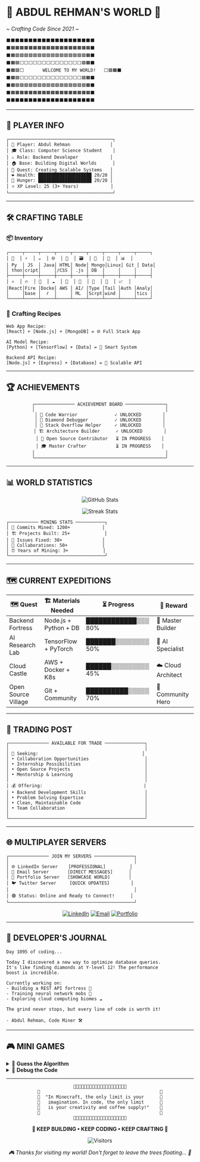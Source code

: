 # 🧱 **ABDUL REHMAN'S WORLD** 🧱
*~ Crafting Code Since 2021 ~*

```
⬛⬛⬛⬛⬛⬛⬛⬛⬛⬛⬛⬛⬛⬛⬛⬛⬛⬛⬛⬛
⬛🟫🟫🟫🟫🟫🟫🟫🟫🟫🟫🟫🟫🟫🟫🟫🟫🟫🟫⬛
⬛🟫🟩🟩🟩🟩🟩🟩🟩🟩🟩🟩🟩🟩🟩🟩🟩🟩🟫⬛
⬛🟫🟩⬜⬜⬜⬜⬜⬜⬜⬜⬜⬜⬜⬜⬜⬜🟩🟫⬛
⬛🟫🟩⬜       WELCOME TO MY WORLD!   ⬜🟩🟫⬛
⬛🟫🟩⬜⬜⬜⬜⬜⬜⬜⬜⬜⬜⬜⬜⬜⬜🟩🟫⬛
⬛🟫🟩🟩🟩🟩🟩🟩🟩🟩🟩🟩🟩🟩🟩🟩🟩🟩🟫⬛
⬛🟫🟫🟫🟫🟫🟫🟫🟫🟫🟫🟫🟫🟫🟫🟫🟫🟫🟫⬛
⬛⬛⬛⬛⬛⬛⬛⬛⬛⬛⬛⬛⬛⬛⬛⬛⬛⬛⬛⬛
```

---

## 🎒 **PLAYER INFO**
```
┌───────────────────────────────────────┐
│ 👤 Player: Abdul Rehman               │
│ 🎓 Class: Computer Science Student    │
│ ⚔️ Role: Backend Developer            │
│ 🏠 Base: Building Digital Worlds      │
│ 🎯 Quest: Creating Scalable Systems   │
│ ❤️ Health: ████████████████████ 20/20 │
│ 🍖 Hunger: ████████████████████ 20/20 │
│ ⭐ XP Level: 25 (3+ Years)            │
└───────────────────────────────────────┘
```

---

## 🛠️ **CRAFTING TABLE**

### 📦 **Inventory**
```
┌─────┬─────┬─────┬─────┬─────┬─────┬─────┬─────┬─────┐
│ 🐍  │ ⚡  │ ☕  │ 🌐  │ 🚀  │ 🗃️  │ 🐧  │ 🔧  │ 📊  │
│ Py  │ JS  │ Java│ HTML│ Node│ Mongo│Linux│ Git │ Data│
│ thon│cript│     │/CSS │ .js │ DB  │     │     │     │
├─────┼─────┼─────┼─────┼─────┼─────┼─────┼─────┼─────┤
│ ⚛️  │ 🔥  │ 🐳  │ ☁️  │ 🤖  │ 📱  │ 🎨  │ 🔐  │ 📈  │
│React│Fire │Docke│ AWS │ AI/ │Type │Tail │Auth │Analy│
│     │base │  r  │     │ ML  │Scrpt│wind │     │tics │
└─────┴─────┴─────┴─────┴─────┴─────┴─────┴─────┴─────┘
```

### 🔨 **Crafting Recipes**
```
Web App Recipe:
[React] + [Node.js] + [MongoDB] = 🌐 Full Stack App

AI Model Recipe:
[Python] + [TensorFlow] + [Data] = 🤖 Smart System

Backend API Recipe:
[Node.js] + [Express] + [Database] = 🚀 Scalable API
```

---

## 🏆 **ACHIEVEMENTS**

<div align="center">

```
┌─────────────── ACHIEVEMENT BOARD ───────────────┐
│                                                 │
│ 🏅 Code Warrior              ✓ UNLOCKED        │
│ 💎 Diamond Debugger          ✓ UNLOCKED        │
│ 🌟 Stack Overflow Helper     ✓ UNLOCKED        │
│ 🏗️ Architecture Builder      ✓ UNLOCKED        │
│ 🤝 Open Source Contributor   ⏳ IN PROGRESS    │
│ 🎓 Master Crafter           ⏳ IN PROGRESS    │
│                                                 │
└─────────────────────────────────────────────────┘
```

</div>

---

## 📊 **WORLD STATISTICS**

<div align="center">

![GitHub Stats](https://github-readme-stats-sigma-five.vercel.app/api?username=AbdulRehman-18&show_icons=true&theme=dark&hide_border=true&bg_color=1e1e1e&title_color=55ff55&icon_color=ff5555&text_color=ffffff)

![Streak Stats](https://github-readme-streak-stats.herokuapp.com/?user=AbdulRehman-18&theme=dark&hide_border=true&background=1e1e1e&stroke=55ff55&ring=ff5555&fire=ffaa00)

</div>

```
┌─────────── MINING STATS ───────────┐
│ 💎 Commits Mined: 1200+            │
│ 🏗️ Projects Built: 25+             │
│ 🔧 Issues Fixed: 30+               │
│ 🤝 Collaborations: 50+             │
│ ⏰ Years of Mining: 3+             │
└────────────────────────────────────┘
```

---

## 🗺️ **CURRENT EXPEDITIONS**

| **🗺️ Quest** | **🏗️ Materials Needed** | **⏳ Progress** | **🎯 Reward** |
|---------------|-------------------------|-----------------|---------------|
| Backend Fortress | Node.js + Python + DB | ████████████▒▒▒ 80% | 🏰 Master Builder |
| AI Research Lab | TensorFlow + PyTorch | ███████▒▒▒▒▒▒▒▒ 50% | 🧠 AI Specialist |
| Cloud Castle | AWS + Docker + K8s | ██████▒▒▒▒▒▒▒▒▒ 45% | ☁️ Cloud Architect |
| Open Source Village | Git + Community | ██████████▒▒▒▒▒ 70% | 🌟 Community Hero |

---

## 🏪 **TRADING POST**

```
┌─────────────── AVAILABLE FOR TRADE ───────────────┐
│                                                   │
│ 🤝 Seeking:                                       │
│ • Collaboration Opportunities                     │
│ • Internship Possibilities                        │
│ • Open Source Projects                            │
│ • Mentorship & Learning                           │
│                                                   │
│ 💰 Offering:                                      |
│ • Backend Development Skills                      │
│ • Problem Solving Expertise                       │
│ • Clean, Maintainable Code                        │
│ • Team Collaboration                              │
│                                                   │
└───────────────────────────────────────────────────┘
```

---

## 🌐 **MULTIPLAYER SERVERS**

```
┌─────────────── JOIN MY SERVERS ───────────────┐
│                                               │
│ 🌐 LinkedIn Server    [PROFESSIONAL]         │
│ 📧 Email Server       [DIRECT MESSAGES]      │
│ 💼 Portfolio Server   [SHOWCASE WORLD]       │
│ 🐦 Twitter Server     [QUICK UPDATES]        │
│                                               │
│ 🟢 Status: Online and Ready to Connect!      │
└───────────────────────────────────────────────┘
```

<div align="center">

[![LinkedIn](https://img.shields.io/badge/LinkedIn-55ff55?style=for-the-badge&logo=linkedin&logoColor=black&labelColor=2d5a3d)](https://www.linkedin.com/in/abdul-rehman-350a702b9)
[![Email](https://img.shields.io/badge/Email-ff5555?style=for-the-badge&logo=gmail&logoColor=white&labelColor=8b2635)](mailto:your.email@gmail.com)
[![Portfolio](https://img.shields.io/badge/Portfolio-ffaa00?style=for-the-badge&logo=vercel&logoColor=black&labelColor=7a5c1a)](https://your-portfolio.com)

</div>

---

## 📜 **DEVELOPER'S JOURNAL**

```
Day 1095 of coding...

Today I discovered a new way to optimize database queries.
It's like finding diamonds at Y-level 12! The performance
boost is incredible. 

Currently working on:
- Building a REST API fortress 🏰
- Training neural network mobs 🤖  
- Exploring cloud computing biomes ☁️

The grind never stops, but every line of code is worth it!

- Abdul Rehman, Code Miner 🛠️
```

---

## 🎮 **MINI GAMES**

<details>
<summary>🎯 <strong>Guess the Algorithm</strong></summary>

```
Which sorting algorithm am I thinking of?
Hint: It's as quick as a fox! 🦊

Answer: Quick Sort! 
Time Complexity: O(n log n) average case
```

</details>

<details>
<summary>🧩 <strong>Debug the Code</strong></summary>

```javascript
// Spot the bug!
function calculateSum(arr) {
    let sum = 0;
    for (let i = 0; i <= arr.length; i++) {
        sum += arr[i];
    }
    return sum;
}

// Bug: i <= arr.length should be i < arr.length
// This would cause an "undefined" addition!
```

</details>

---

<div align="center">

```
🧱🧱🧱🧱🧱🧱🧱🧱🧱🧱🧱🧱🧱🧱🧱🧱🧱🧱🧱🧱
🧱                                             🧱
🧱  "In Minecraft, the only limit is your      🧱
🧱   imagination. In code, the only limit      🧱
🧱   is your creativity and coffee supply!"    🧱
🧱                                             🧱
🧱🧱🧱🧱🧱🧱🧱🧱🧱🧱🧱🧱🧱🧱🧱🧱🧱🧱🧱🧱
```

**🌟 KEEP BUILDING • KEEP CODING • KEEP CRAFTING 🌟**

![Visitors](https://komarev.com/ghpvc/?username=AbdulRehman-18&style=for-the-badge&color=55ff55&label=PLAYERS+VISITED&labelColor=2d5a3d)

*🎮 Thanks for visiting my world! Don't forget to leave the trees floating... 🌳*

</div>
